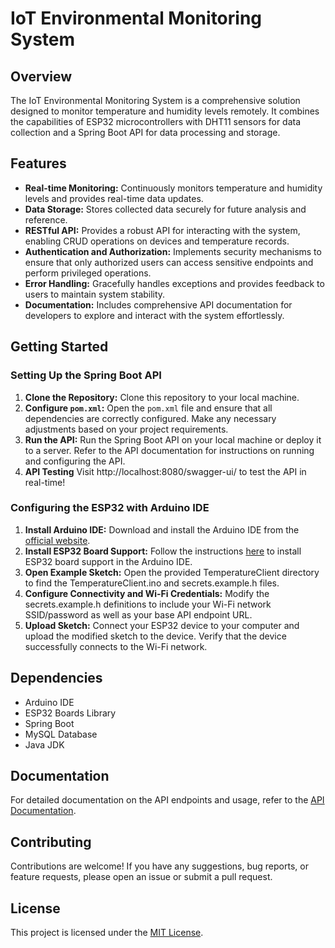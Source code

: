 # IoT Environmental Monitoring System

## Overview
The IoT Environmental Monitoring System is a comprehensive solution designed to monitor temperature and humidity levels remotely. It combines the capabilities of ESP32 microcontrollers with DHT11 sensors for data collection and a Spring Boot API for data processing and storage.

## Features
- **Real-time Monitoring:** Continuously monitors temperature and humidity levels and provides real-time data updates.
- **Data Storage:** Stores collected data securely for future analysis and reference.
- **RESTful API:** Provides a robust API for interacting with the system, enabling CRUD operations on devices and temperature records.
- **Authentication and Authorization:** Implements security mechanisms to ensure that only authorized users can access sensitive endpoints and perform privileged operations.
- **Error Handling:** Gracefully handles exceptions and provides feedback to users to maintain system stability.
- **Documentation:** Includes comprehensive API documentation for developers to explore and interact with the system effortlessly.

## Getting Started

### Setting Up the Spring Boot API
1. **Clone the Repository:** Clone this repository to your local machine.
2. **Configure `pom.xml`:** Open the `pom.xml` file and ensure that all dependencies are correctly configured. Make any necessary adjustments based on your project requirements.
3. **Run the API:** Run the Spring Boot API on your local machine or deploy it to a server. Refer to the API documentation for instructions on running and configuring the API.
4. **API Testing** Visit http://localhost:8080/swagger-ui/ to test the API in real-time!

### Configuring the ESP32 with Arduino IDE
1. **Install Arduino IDE:** Download and install the Arduino IDE from the [official website](https://www.arduino.cc/en/software).
2. **Install ESP32 Board Support:** Follow the instructions [here](https://github.com/espressif/arduino-esp32/blob/master/docs/arduino-ide/boards_manager.md) to install ESP32 board support in the Arduino IDE.
3. **Open Example Sketch:** Open the provided TemperatureClient directory to find the TemperatureClient.ino and secrets.example.h files.
4. **Configure Connectivity and Wi-Fi Credentials:** Modify the secrets.example.h definitions to include your Wi-Fi network SSID/password as well as your base API endpoint URL.
5. **Upload Sketch:** Connect your ESP32 device to your computer and upload the modified sketch to the device. Verify that the device successfully connects to the Wi-Fi network.

## Dependencies
- Arduino IDE
- ESP32 Boards Library
- Spring Boot
- MySQL Database
- Java JDK

## Documentation
For detailed documentation on the API endpoints and usage, refer to the [API Documentation](Documentation.pdf).

## Contributing
Contributions are welcome! If you have any suggestions, bug reports, or feature requests, please open an issue or submit a pull request.

## License
This project is licensed under the [MIT License](LICENSE).
